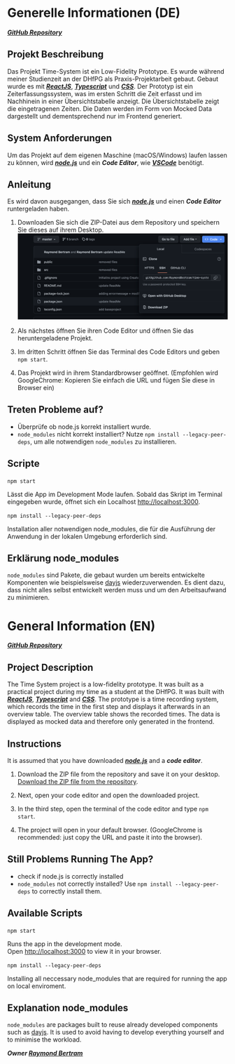 # Generelle Informationen (DE)
***[GitHub Repository](https://github.com/RaymondBertram/time-system)***

## Projekt Beschreibung
Das Projekt Time-System ist ein Low-Fidelity Prototype. Es wurde während meiner Studienzeit an der DHfPG als Praxis-Projektarbeit gebaut. Gebaut wurde es mit ***[ReactJS](https://react.dev)***, ***[Typescript](https://www.typescriptlang.org)*** und ***[CSS](https://www.w3schools.com/css/)***. Der Prototyp ist ein Zeiterfassungssystem, was im ersten Schritt die Zeit erfasst und im Nachhinein in einer Übersichtstabelle anzeigt. Die Übersichtstabelle zeigt die eingetragenen Zeiten. Die Daten werden im Form von Mocked Data dargestellt und dementsprechend nur im Frontend generiert.  

## System Anforderungen
Um das Projekt auf dem eigenen Maschine (macOS/Windows) laufen lassen zu können, wird ***[node.js](https://nodejs.org/de)*** und ein ***Code Editor***, wie ***[VSCode](https://code.visualstudio.com)*** benötigt. 


## Anleitung
Es wird davon ausgegangen, dass Sie sich ***[node.js](https://nodejs.org/de)*** und einen ***Code Editor*** runtergeladen haben. 

1. Downloaden Sie sich die ZIP-Datei aus dem Repository und speichern Sie dieses auf ihrem Desktop.
![Downloaden Sie sich die ZIP-Datei aus dem Repository.](./assets/repository.png)

2. Als nächstes öffnen Sie ihren Code Editor und öffnen Sie das heruntergeladene Projekt. 

3. Im dritten Schritt öffnen Sie das Terminal des Code Editors und geben `npm start`. 

4. Das Projekt wird in ihrem Standardbrowser geöffnet. (Empfohlen wird GoogleChrome: Kopieren Sie einfach die URL und fügen Sie diese in Browser ein)


## Treten Probleme auf?
- Überprüfe ob node.js korrekt installiert wurde. 
- `node_modules` nicht korrekt installiert? Nutze `npm install --legacy-peer-deps`, um alle notwendigen `node_modules` zu installieren. 

## Scripte
`npm start`

Lässt die App im Development Mode laufen.
Sobald das Skript im Terminal eingegeben wurde, öffnet sich ein Localhost [http://localhost:3000](http://localhost:3000). 

`npm install --legacy-peer-deps`

Installation aller notwendigen node_modules, die für die Ausführung der Anwendung in der lokalen Umgebung erforderlich sind.

## Erklärung node_modules
`node_modules` sind Pakete, die gebaut wurden um bereits entwickelte Komponenten wie beispielsweise [dayjs](https://day.js.org) wiederzuverwenden. Es dient dazu, dass nicht alles selbst entwickelt werden muss und um den Arbeitsaufwand zu minimieren. 



# General Information (EN)
***[GitHub Repository](https://github.com/RaymondBertram/time-system)***

## Project Description
The Time System project is a low-fidelity prototype. It was built as a practical project during my time as a student at the DHfPG. It was built with ***[ReactJS](https://react.dev)***, ***[Typescript](https://www.typescriptlang.org)*** and ***[CSS](https://www.w3schools.com/css/)***. The prototype is a time recording system, which records the time in the first step and displays it afterwards in an overview table. The overview table shows the recorded times. The data is displayed as mocked data and therefore only generated in the frontend.

## Instructions
It is assumed that you have downloaded ***[node.js](https://nodejs.org/de)*** and a ***code editor***. 

1. Download the ZIP file from the repository and save it on your desktop.
[Download the ZIP file from the repository](./assets/repository.png).

2. Next, open your code editor and open the downloaded project. 

3. In the third step, open the terminal of the code editor and type `npm start`. 

4. The project will open in your default browser. (GoogleChrome is recommended: just copy the URL and paste it into the browser).

## Still Problems Running The App?
- check if node.js is correctly installed
- `node_modules` not correctly installed? Use `npm install --legacy-peer-deps` to correctly install them. 

## Available Scripts

`npm start`

Runs the app in the development mode.\
Open [http://localhost:3000](http://localhost:3000) to view it in your browser.

`npm install --legacy-peer-deps`

Installing all neccessary node_modules that are required for running the app on local enviroment. 

## Explanation node_modules
`node_modules` are packages built to reuse already developed components such as [dayjs](https://day.js.org). It is used to avoid having to develop everything yourself and to minimise the workload.

***Owner [Raymond Bertram](https://github.com/RaymondBertram)***